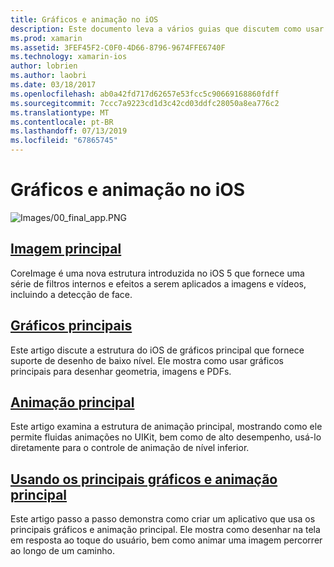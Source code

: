 ```yaml
---
title: Gráficos e animação no iOS
description: Este documento leva a vários guias que discutem como usar as estruturas de imagem principal, Core gráficos e animação principal no xamarin. IOS.
ms.prod: xamarin
ms.assetid: 3FEF45F2-C0F0-4D66-8796-9674FFE6740F
ms.technology: xamarin-ios
author: lobrien
ms.author: laobri
ms.date: 03/18/2017
ms.openlocfilehash: ab0a42fd717d62657e53fcc5c90669168860fdff
ms.sourcegitcommit: 7ccc7a9223cd1d3c42cd03ddfc28050a8ea776c2
ms.translationtype: MT
ms.contentlocale: pt-BR
ms.lasthandoff: 07/13/2019
ms.locfileid: "67865745"
---
```

# <a name="graphics-and-animation-in-ios"></a>Gráficos e animação no iOS

![Images/00_final_app.PNG](images/00-final-app.png "um execução do aplicativo de exemplo")

## <a name="core-imageiosplatformgraphics-animation-iosintroduction-to-coreimagemd"></a>[Imagem principal](~/ios/platform/graphics-animation-ios/introduction-to-coreimage.md)

CoreImage é uma nova estrutura introduzida no iOS 5 que fornece uma série de filtros internos e efeitos a serem aplicados a imagens e vídeos, incluindo a detecção de face.

## <a name="core-graphicsiosplatformgraphics-animation-ioscore-graphicsmd"></a>[Gráficos principais](~/ios/platform/graphics-animation-ios/core-graphics.md)

Este artigo discute a estrutura do iOS de gráficos principal que fornece suporte de desenho de baixo nível. Ele mostra como usar gráficos principais para desenhar geometria, imagens e PDFs.

## <a name="core-animationiosplatformgraphics-animation-ioscore-animationmd"></a>[Animação principal](~/ios/platform/graphics-animation-ios/core-animation.md)

Este artigo examina a estrutura de animação principal, mostrando como ele permite fluidas animações no UIKit, bem como de alto desempenho, usá-lo diretamente para o controle de animação de nível inferior.

## <a name="using-core-graphics-and-core-animationiosplatformgraphics-animation-iosgraphics-animation-walkthroughmd"></a>[Usando os principais gráficos e animação principal](~/ios/platform/graphics-animation-ios/graphics-animation-walkthrough.md)

Este artigo passo a passo demonstra como criar um aplicativo que usa os principais gráficos e animação principal. Ele mostra como desenhar na tela em resposta ao toque do usuário, bem como animar uma imagem percorrer ao longo de um caminho.
